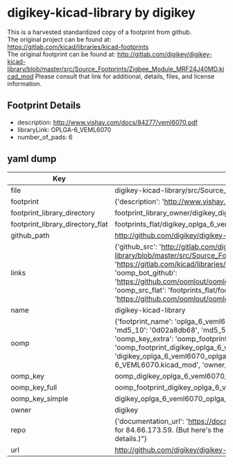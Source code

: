 # digikey-kicad-library by digikey  
This is a harvested standardized copy of a footprint from github.  
The original project can be found at:  
https://gitlab.com/kicad/libraries/kicad-footprints  
The original footprint can be found at:
http://gitlab.com/digikey/digikey-kicad-library/blob/master/src/Source_Footprints/Zigbee_Module_MRF24J40MD.kicad_mod
Please consult that link for additional, details, files, and license information.  
## Footprint Details
* description: http://www.vishay.com/docs/84277/veml6070.pdf  
* libraryLink: OPLGA-6_VEML6070  
* number_of_pads: 6  
## yaml dump  
| Key | Value |  
| --- | --- |  
| file | digikey-kicad-library/src/Source_Footprints/OPLGA-6_VEML6070.kicad_mod |  
| footprint | {'description': 'http://www.vishay.com/docs/84277/veml6070.pdf', 'libraryLink': 'OPLGA-6_VEML6070', 'number_of_pads': 6} |  
| footprint_library_directory | footprint_library_owner/digikey_digikey-kicad-library |  
| footprint_library_directory_flat | footprints_flat/digikey_oplga_6_veml6070_oplga_6_veml6070/working |  
| github_path | http://github.com/digikey/digikey-kicad-library/blob/master/src/Source_Footprints/OPLGA-6_VEML6070.kicad_mod |  
| links | {'github_src': 'http://gitlab.com/digikey/digikey-kicad-library/blob/master/src/Source_Footprints/Zigbee_Module_MRF24J40MD.kicad_mod', 'github_src_repo': 'https://gitlab.com/kicad/libraries/kicad-footprints', 'oomp_bot': 'footprints/digikey_oplga_6_veml6070_oplga_6_veml6070/working', 'oomp_bot_github': 'https://github.com/oomlout/oomlout_oomp_footprint_bot/tree/main/footprints/digikey_oplga_6_veml6070_oplga_6_veml6070/working', 'oomp_src_flat': 'footprints_flat/footprints_flat/digikey_oplga_6_veml6070_oplga_6_veml6070/working', 'oomp_src_flat_github': 'https://github.com/oomlout/oomlout_oomp_footprint_src/tree/main/footprints_flat/digikey_oplga_6_veml6070_oplga_6_veml6070/working'} |  
| name | digikey-kicad-library |  
| oomp | {'footprint_name': 'oplga_6_veml6070', 'library_name': 'oplga_6_veml6070_kicad_mod', 'md5': '0d02a8db68358e3cef240f786bfb08ce', 'md5_10': '0d02a8db68', 'md5_5': '0d02a', 'md5_6': '0d02a8', 'oomp_key': 'oomp_digikey_oplga_6_veml6070_oplga_6_veml6070', 'oomp_key_extra': 'oomp_footprint_digikey_oplga_6_veml6070_oplga_6_veml6070', 'oomp_key_full': 'oomp_footprint_digikey_oplga_6_veml6070_oplga_6_veml6070_0d02a8', 'oomp_key_simple': 'digikey_oplga_6_veml6070_oplga_6_veml6070', 'original_filename': 'digikey-kicad-library/src/Source_Footprints/OPLGA-6_VEML6070.kicad_mod', 'owner_name': 'digikey'} |  
| oomp_key | oomp_digikey_oplga_6_veml6070_oplga_6_veml6070 |  
| oomp_key_full | oomp_footprint_digikey_oplga_6_veml6070_oplga_6_veml6070 |  
| oomp_key_simple | digikey_oplga_6_veml6070_oplga_6_veml6070 |  
| owner | digikey |  
| repo | {'documentation_url': 'https://docs.github.com/rest/overview/resources-in-the-rest-api#rate-limiting', 'message': "API rate limit exceeded for 84.66.173.59. (But here's the good news: Authenticated requests get a higher rate limit. Check out the documentation for more details.)"} |  
| url | http://github.com/digikey/digikey-kicad-library |  


